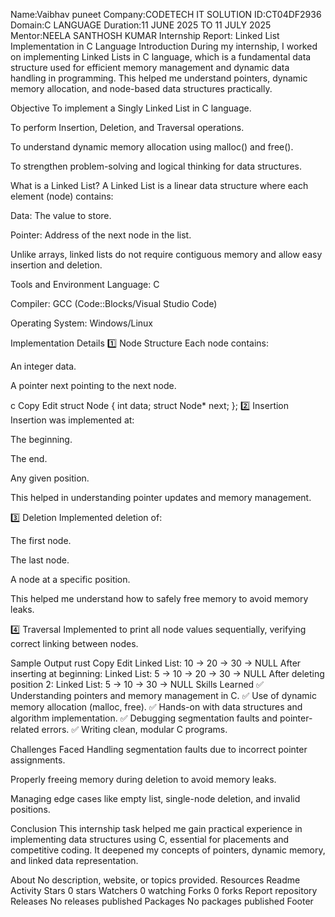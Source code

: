 Name:Vaibhav puneet Company:CODETECH IT SOLUTION ID:CT04DF2936 Domain:C LANGUAGE Duration:11 JUNE 2025 TO 11 JULY 2025 Mentor:NEELA SANTHOSH KUMAR Internship Report: Linked List Implementation in C Language Introduction During my internship, I worked on implementing Linked Lists in C language, which is a fundamental data structure used for efficient memory management and dynamic data handling in programming. This helped me understand pointers, dynamic memory allocation, and node-based data structures practically.

Objective To implement a Singly Linked List in C language.

To perform Insertion, Deletion, and Traversal operations.

To understand dynamic memory allocation using malloc() and free().

To strengthen problem-solving and logical thinking for data structures.

What is a Linked List? A Linked List is a linear data structure where each element (node) contains:

Data: The value to store.

Pointer: Address of the next node in the list.

Unlike arrays, linked lists do not require contiguous memory and allow easy insertion and deletion.

Tools and Environment Language: C

Compiler: GCC (Code::Blocks/Visual Studio Code)

Operating System: Windows/Linux

Implementation Details 1️⃣ Node Structure Each node contains:

An integer data.

A pointer next pointing to the next node.

c Copy Edit struct Node { int data; struct Node* next; }; 2️⃣ Insertion Insertion was implemented at:

The beginning.

The end.

Any given position.

This helped in understanding pointer updates and memory management.

3️⃣ Deletion Implemented deletion of:

The first node.

The last node.

A node at a specific position.

This helped me understand how to safely free memory to avoid memory leaks.

4️⃣ Traversal Implemented to print all node values sequentially, verifying correct linking between nodes.

Sample Output rust Copy Edit Linked List: 10 -> 20 -> 30 -> NULL After inserting at beginning: Linked List: 5 -> 10 -> 20 -> 30 -> NULL After deleting position 2: Linked List: 5 -> 10 -> 30 -> NULL Skills Learned ✅ Understanding pointers and memory management in C. ✅ Use of dynamic memory allocation (malloc, free). ✅ Hands-on with data structures and algorithm implementation. ✅ Debugging segmentation faults and pointer-related errors. ✅ Writing clean, modular C programs.

Challenges Faced Handling segmentation faults due to incorrect pointer assignments.

Properly freeing memory during deletion to avoid memory leaks.

Managing edge cases like empty list, single-node deletion, and invalid positions.

Conclusion This internship task helped me gain practical experience in implementing data structures using C, essential for placements and competitive coding. It deepened my concepts of pointers, dynamic memory, and linked data representation.

About
No description, website, or topics provided.
Resources
 Readme
 Activity
Stars
 0 stars
Watchers
 0 watching
Forks
 0 forks
Report repository
Releases
No releases published
Packages
No packages published
Footer
